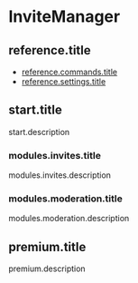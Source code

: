 # InviteManager

## reference.title

- [reference.commands.title](/el/reference.url/reference.commands.url.md)
- [reference.settings.title](/el/reference.url/reference.settings.url.md)

## start.title

start.description

### modules.invites.title

modules.invites.description

### modules.moderation.title

modules.moderation.description

## premium.title

premium.description
